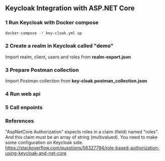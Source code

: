## Keycloak Integration with ASP.NET Core

### 1 Run Keycloak with Docker compose

```bash
docker-compose -f key-cloak.yml up
 ```

### 2 Create a realm in Keycloak called "demo"
 Import realm, client, users and roles from  **realm-export.json** 

 ### 3 Prepare Postman collection 
 Import Postman collection from  **key-cloak.postman_collection.json** 

### 4 Run web api 

### 5 Call enpoints 


### References
"AspNetCore.Authorization" expects roles in a claim (field) named "roles". And this claim must be an array of string (multivalued). You need to make some configuration on Keycloak side.
https://stackoverflow.com/questions/56327794/role-based-authorization-using-keycloak-and-net-core